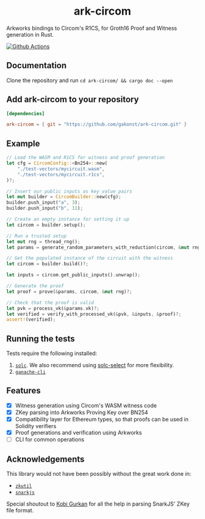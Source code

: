 # <h1 align="center"> ark-circom </h1>

Arkworks bindings to Circom's R1CS, for Groth16 Proof and Witness generation in Rust.

[![Github Actions](https://github.com/gakonst/ark-circom/workflows/Tests/badge.svg)](https://github.com/arkworks-rs/circom-compat/actions/workflows/ci.yml)

## Documentation

Clone the repository and run `cd ark-circom/ && cargo doc --open`

## Add ark-circom to your repository

```toml
[dependencies]

ark-circom = { git = "https://github.com/gakonst/ark-circom.git" }
```

## Example

```rust
// Load the WASM and R1CS for witness and proof generation
let cfg = CircomConfig::<Bn254>::new(
    "./test-vectors/mycircuit.wasm",
    "./test-vectors/mycircuit.r1cs",
)?;

// Insert our public inputs as key value pairs
let mut builder = CircomBuilder::new(cfg);
builder.push_input("a", 3);
builder.push_input("b", 11);

// Create an empty instance for setting it up
let circom = builder.setup();

// Run a trusted setup
let mut rng = thread_rng();
let params = generate_random_parameters_with_reduction(circom, &mut rng)?;

// Get the populated instance of the circuit with the witness
let circom = builder.build()?;

let inputs = circom.get_public_inputs().unwrap();

// Generate the proof
let proof = prove(&params, circom, &mut rng)?;

// Check that the proof is valid
let pvk = process_vk(&params.vk)?;
let verified = verify_with_processed_vk(&pvk, &inputs, &proof)?;
assert!(verified);
```

## Running the tests

Tests require the following installed:

1. [`solc`](https://solidity.readthedocs.io/en/latest/installing-solidity.html). We also recommend using [solc-select](https://github.com/crytic/solc-select) for more flexibility.
2. [`ganache-cli`](https://github.com/trufflesuite/ganache-cli#installation)

## Features

- [x] Witness generation using Circom's WASM witness code
- [x] ZKey parsing into Arkworks Proving Key over BN254
- [x] Compatibility layer for Ethereum types, so that proofs can be used in Solidity verifiers
- [x] Proof generations and verification using Arkworks
- [ ] CLI for common operations

## Acknowledgements

This library would not have been possibly without the great work done in:

- [`zkutil`](https://github.com/poma/zkutil/)
- [`snarkjs`](https://github.com/iden3/snarkjs/)

Special shoutout to [Kobi Gurkan](https://github.com/kobigurk/) for all the help in parsing SnarkJS' ZKey file format.
